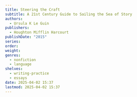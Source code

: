 ```yaml
---
title: Steering the Craft
subtitle: A 21st Century Guide to Sailing the Sea of Story
authors:
  - Ursula K Le Guin
publishers:
  - Houghton Mifflin Harcourt
publishDate: "2015"
series: 
order: 
weight: 
genres:
  - nonfiction
  - language
shelves:
  - writing-practice
  - essays
date: 2025-04-02 15:37
lastmod: 2025-04-02 15:37
---
```

